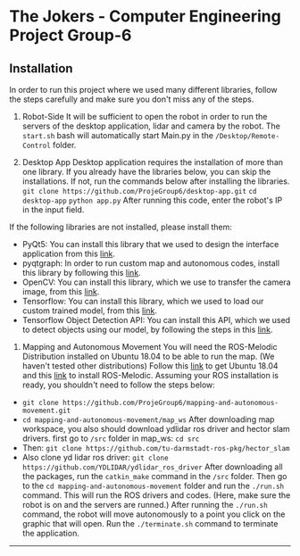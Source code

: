 # The Jokers - Computer Engineering Project Group-6

## Installation

In order to run this project where we used many different libraries, follow the steps carefully and make sure you don't miss any of the steps.

1.  Robot-Side
    It will be sufficient to open the robot in order to run the servers of the desktop application, lidar and camera by the robot.
    The `start.sh` bash will automatically start Main.py in the `/Desktop/Remote-Control` folder.

2.  Desktop App
    Desktop application requires the installation of more than one library.
    If you already have the libraries below, you can skip the installations. If not, run the commands below after installing the libraries.
    `git clone https://github.com/ProjeGroup6/desktop-app.git`
    `cd desktop-app`
    `python app.py`
    After running this code, enter the robot's IP in the input field.

If the following libraries are not installed, please install them:

- PyQt5:
  You can install this library that we used to design the interface application from this [link](https://pypi.org/project/PyQt5/).
- pyqtgraph:
  In order to run custom map and autonomous codes, install this library by following this [link](https://pypi.org/project/pyqtgraph/).
- OpenCV:
  You can install this library, which we use to transfer the camera image, from this [link](https://pypi.org/project/opencv-python/).
- Tensorflow:
  You can install this library, which we used to load our custom trained model, from this [link](https://pypi.org/project/tensorflow/).
- Tensorflow Object Detection API:
  You can install this API, which we used to detect objects using our model, by following the steps in this [link](https://github.com/tensorflow/models/blob/master/research/object_detection/g3doc/tf2.md).

1. Mapping and Autonomous Movement
   You will need the ROS-Melodic Distribution installed on Ubuntu 18.04 to be able to run the map.
   (We haven't tested other distributions)
   Follow this [link](https://releases.ubuntu.com/18.04/) to get Ubuntu 18.04 and this [link](http://wiki.ros.org/melodic/Installation/Ubuntu) to install ROS-Melodic.
   Assuming your ROS installation is ready, you shouldn't need to follow the steps below:

- `git clone https://github.com/ProjeGroup6/mapping-and-autonomous-movement.git`
- `cd mapping-and-autonomous-movement/map_ws`
  After downloading map workspace, you also should download ydlidar ros driver and hector slam drivers.
  first go to `/src` folder in map_ws: `cd src`
- Then: `git clone https://github.com/tu-darmstadt-ros-pkg/hector_slam`
- Also clone yd lidar ros driver: `git clone https://github.com/YDLIDAR/ydlidar_ros_driver`
  After downloading all the packages, run the `catkin_make` command in the `/src` folder.
  Then go to the `cd mapping-and-autonomous-movement` folder and run the `./run.sh` command. This will run the ROS drivers and codes.
  (Here, make sure the robot is on and the servers are runned.)
  After running the `./run.sh` command, the robot will move autonomously to a point you click on the graphic that will open.
  Run the `./terminate.sh` command to terminate the application.

---
